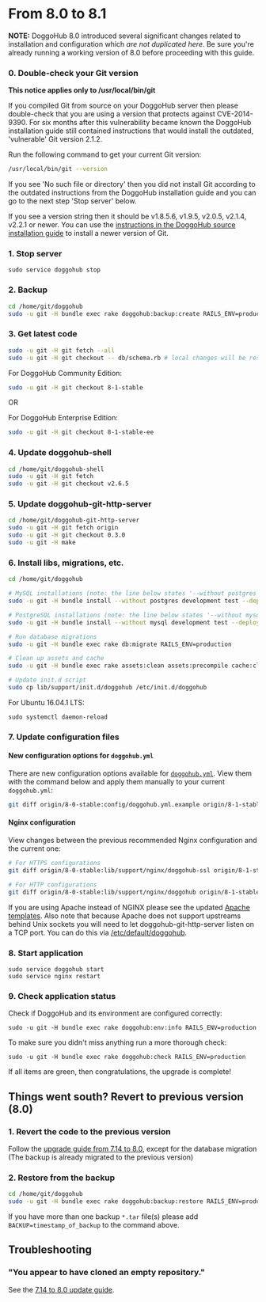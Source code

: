 # From 8.0 to 8.1

**NOTE:** DoggoHub 8.0 introduced several significant changes related to
installation and configuration which *are not duplicated here*. Be sure you're
already running a working version of 8.0 before proceeding with this guide.

### 0. Double-check your Git version

**This notice applies only to /usr/local/bin/git**

If you compiled Git from source on your DoggoHub server then please double-check
that you are using a version that protects against CVE-2014-9390. For six
months after this vulnerability became known the DoggoHub installation guide
still contained instructions that would install the outdated, 'vulnerable' Git
version 2.1.2.

Run the following command to get your current Git version:

```sh
/usr/local/bin/git --version
```

If you see 'No such file or directory' then you did not install Git according
to the outdated instructions from the DoggoHub installation guide and you can go
to the next step 'Stop server' below.

If you see a version string then it should be v1.8.5.6, v1.9.5, v2.0.5, v2.1.4,
v2.2.1 or newer. You can use the [instructions in the DoggoHub source
installation
guide](https://doggohub.com/doggohub-org/doggohub-ce/blob/master/doc/install/installation.md#1-packages-dependencies)
to install a newer version of Git.

### 1. Stop server

    sudo service doggohub stop

### 2. Backup

```bash
cd /home/git/doggohub
sudo -u git -H bundle exec rake doggohub:backup:create RAILS_ENV=production
```

### 3. Get latest code

```bash
sudo -u git -H git fetch --all
sudo -u git -H git checkout -- db/schema.rb # local changes will be restored automatically
```

For DoggoHub Community Edition:

```bash
sudo -u git -H git checkout 8-1-stable
```

OR

For DoggoHub Enterprise Edition:

```bash
sudo -u git -H git checkout 8-1-stable-ee
```

### 4. Update doggohub-shell

```bash
cd /home/git/doggohub-shell
sudo -u git -H git fetch
sudo -u git -H git checkout v2.6.5
```

### 5. Update doggohub-git-http-server

```bash
cd /home/git/doggohub-git-http-server
sudo -u git -H git fetch origin
sudo -u git -H git checkout 0.3.0
sudo -u git -H make
```

### 6. Install libs, migrations, etc.

```bash
cd /home/git/doggohub

# MySQL installations (note: the line below states '--without postgres')
sudo -u git -H bundle install --without postgres development test --deployment

# PostgreSQL installations (note: the line below states '--without mysql')
sudo -u git -H bundle install --without mysql development test --deployment

# Run database migrations
sudo -u git -H bundle exec rake db:migrate RAILS_ENV=production

# Clean up assets and cache
sudo -u git -H bundle exec rake assets:clean assets:precompile cache:clear RAILS_ENV=production

# Update init.d script
sudo cp lib/support/init.d/doggohub /etc/init.d/doggohub
```
    
For Ubuntu 16.04.1 LTS:

    sudo systemctl daemon-reload

### 7. Update configuration files

#### New configuration options for `doggohub.yml`

There are new configuration options available for [`doggohub.yml`](config/doggohub.yml.example). View them with the command below and apply them manually to your current `doggohub.yml`:

```sh
git diff origin/8-0-stable:config/doggohub.yml.example origin/8-1-stable:config/doggohub.yml.example
```

#### Nginx configuration

View changes between the previous recommended Nginx configuration and the
current one:

```sh
# For HTTPS configurations
git diff origin/8-0-stable:lib/support/nginx/doggohub-ssl origin/8-1-stable:lib/support/nginx/doggohub-ssl

# For HTTP configurations
git diff origin/8-0-stable:lib/support/nginx/doggohub origin/8-1-stable:lib/support/nginx/doggohub
```

If you are using Apache instead of NGINX please see the updated [Apache templates].
Also note that because Apache does not support upstreams behind Unix sockets you
will need to let doggohub-git-http-server listen on a TCP port. You can do this
via [/etc/default/doggohub].

[Apache templates]: https://doggohub.com/doggohub-org/doggohub-recipes/tree/master/web-server/apache
[/etc/default/doggohub]: https://doggohub.com/doggohub-org/doggohub-ce/blob/8-1-stable/lib/support/init.d/doggohub.default.example#L34

### 8. Start application

    sudo service doggohub start
    sudo service nginx restart

### 9. Check application status

Check if DoggoHub and its environment are configured correctly:

    sudo -u git -H bundle exec rake doggohub:env:info RAILS_ENV=production

To make sure you didn't miss anything run a more thorough check:

    sudo -u git -H bundle exec rake doggohub:check RAILS_ENV=production

If all items are green, then congratulations, the upgrade is complete!

## Things went south? Revert to previous version (8.0)

### 1. Revert the code to the previous version

Follow the [upgrade guide from 7.14 to 8.0](7.14-to-8.0.md), except for the database migration
(The backup is already migrated to the previous version)

### 2. Restore from the backup

```bash
cd /home/git/doggohub
sudo -u git -H bundle exec rake doggohub:backup:restore RAILS_ENV=production
```

If you have more than one backup `*.tar` file(s) please add `BACKUP=timestamp_of_backup` to the command above.

## Troubleshooting

### "You appear to have cloned an empty repository."

See the [7.14 to 8.0 update guide](7.14-to-8.0.md#troubleshooting).
